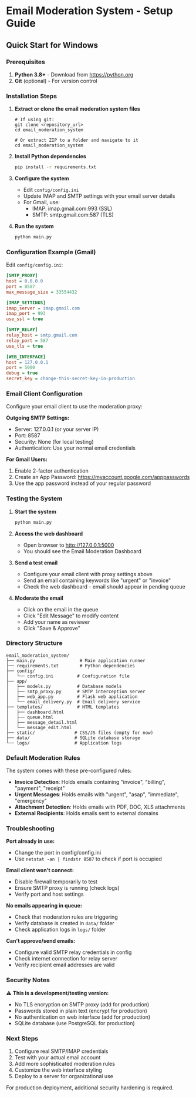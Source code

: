 # Email Moderation System - Setup Guide

## Quick Start for Windows

### Prerequisites
1. **Python 3.8+** - Download from https://python.org
2. **Git** (optional) - For version control

### Installation Steps

1. **Extract or clone the email moderation system files**
   ```
   # If using git:
   git clone <repository_url>
   cd email_moderation_system

   # Or extract ZIP to a folder and navigate to it
   cd email_moderation_system
   ```

2. **Install Python dependencies**
   ```bash
   pip install -r requirements.txt
   ```

3. **Configure the system**
   - Edit `config/config.ini`
   - Update IMAP and SMTP settings with your email server details
   - For Gmail, use:
     - IMAP: imap.gmail.com:993 (SSL)
     - SMTP: smtp.gmail.com:587 (TLS)

4. **Run the system**
   ```bash
   python main.py
   ```

### Configuration Example (Gmail)

Edit `config/config.ini`:

```ini
[SMTP_PROXY]
host = 0.0.0.0
port = 8587
max_message_size = 33554432

[IMAP_SETTINGS]
imap_server = imap.gmail.com
imap_port = 993
use_ssl = true

[SMTP_RELAY]
relay_host = smtp.gmail.com
relay_port = 587
use_tls = true

[WEB_INTERFACE]
host = 127.0.0.1
port = 5000
debug = true
secret_key = change-this-secret-key-in-production
```

### Email Client Configuration

Configure your email client to use the moderation proxy:

**Outgoing SMTP Settings:**
- Server: 127.0.0.1 (or your server IP)
- Port: 8587
- Security: None (for local testing)
- Authentication: Use your normal email credentials

**For Gmail Users:**
1. Enable 2-factor authentication
2. Create an App Password: https://myaccount.google.com/apppasswords
3. Use the app password instead of your regular password

### Testing the System

1. **Start the system**
   ```bash
   python main.py
   ```

2. **Access the web dashboard**
   - Open browser to http://127.0.0.1:5000
   - You should see the Email Moderation Dashboard

3. **Send a test email**
   - Configure your email client with proxy settings above
   - Send an email containing keywords like "urgent" or "invoice"
   - Check the web dashboard - email should appear in pending queue

4. **Moderate the email**
   - Click on the email in the queue
   - Click "Edit Message" to modify content
   - Add your name as reviewer
   - Click "Save & Approve"

### Directory Structure
```
email_moderation_system/
├── main.py                 # Main application runner
├── requirements.txt        # Python dependencies
├── config/
│   └── config.ini         # Configuration file
├── app/
│   ├── models.py          # Database models
│   ├── smtp_proxy.py      # SMTP interception server
│   ├── web_app.py         # Flask web application
│   └── email_delivery.py  # Email delivery service
├── templates/             # HTML templates
│   ├── dashboard.html
│   ├── queue.html
│   ├── message_detail.html
│   └── message_edit.html
├── static/               # CSS/JS files (empty for now)
├── data/                 # SQLite database storage
└── logs/                 # Application logs
```

### Default Moderation Rules

The system comes with these pre-configured rules:
- **Invoice Detection**: Holds emails containing "invoice", "billing", "payment", "receipt"
- **Urgent Messages**: Holds emails with "urgent", "asap", "immediate", "emergency"
- **Attachment Detection**: Holds emails with PDF, DOC, XLS attachments
- **External Recipients**: Holds emails sent to external domains

### Troubleshooting

**Port already in use:**
- Change the port in config/config.ini
- Use `netstat -an | findstr 8587` to check if port is occupied

**Email client won't connect:**
- Disable firewall temporarily to test
- Ensure SMTP proxy is running (check logs)
- Verify port and host settings

**No emails appearing in queue:**
- Check that moderation rules are triggering
- Verify database is created in `data/` folder
- Check application logs in `logs/` folder

**Can't approve/send emails:**
- Configure valid SMTP relay credentials in config
- Check internet connection for relay server
- Verify recipient email addresses are valid

### Security Notes

⚠️ **This is a development/testing version:**
- No TLS encryption on SMTP proxy (add for production)
- Passwords stored in plain text (encrypt for production)
- No authentication on web interface (add for production)
- SQLite database (use PostgreSQL for production)

### Next Steps

1. Configure real SMTP/IMAP credentials
2. Test with your actual email account
3. Add more sophisticated moderation rules
4. Customize the web interface styling
5. Deploy to a server for organizational use

For production deployment, additional security hardening is required.
